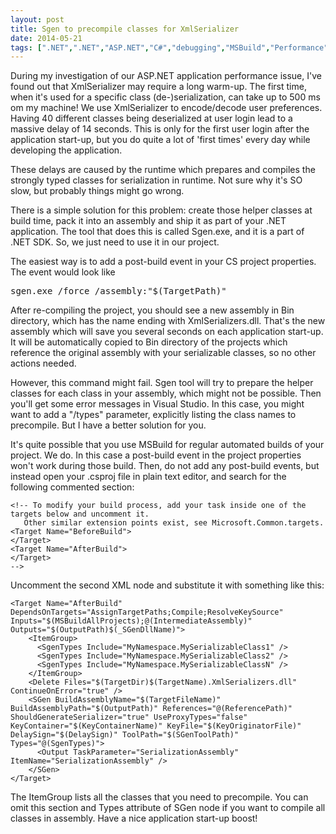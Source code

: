 ```yaml
---
layout: post
title: Sgen to precompile classes for XmlSerializer
date: 2014-05-21
tags: [".NET",".NET","ASP.NET","C#","debugging","MSBuild","Performance","performance","Sgen","XmlSerializer"]
---
```


During my investigation of our ASP.NET application performance issue, I've found out that XmlSerializer may require a long warm-up. The first time, when it's used for a specific class (de-)serialization, can take up to 500 ms om my machine! We use XmlSerializer to encode/decode user preferences. Having 40 different classes being deserialized at user login lead to a massive delay of 14 seconds. This is only for the first user login after the application start-up, but you do quite a lot of 'first times' every day while developing the application.

These delays are caused by the runtime which prepares and compiles the strongly typed classes for serialization in runtime. Not sure why it's SO slow, but probably things might go wrong.

There is a simple solution for this problem: create those helper classes at build time, pack it into an assembly and ship it as part of your .NET application. The tool that does this is called Sgen.exe, and it is a part of .NET SDK. So, we just need to use it in our project.

The easiest way is to add a post-build event in your CS project properties. The event would look like
<pre>sgen.exe /force /assembly:"$(TargetPath)"</pre>
After re-compiling the project, you should see a new assembly in Bin directory, which has the name ending with XmlSerializers.dll. That's the new assembly which will save you several seconds on each application start-up. It will be automatically copied to Bin directory of the projects which reference the original assembly with your serializable classes, so no other actions needed.

However, this command might fail. Sgen tool will try to prepare the helper classes for each class in your assembly, which might not be possible. Then you'll get some error messages in Visual Studio. In this case, you might want to add a "/types" parameter, explicitly listing the class names to precompile. But I have a better solution for you.

It's quite possible that you use MSBuild for regular automated builds of your project. We do. In this case a post-build event in the project properties won't work during those build. Then, do not add any post-build events, but instead open your .csproj file in plain text editor, and search for the following commented section:

    <!-- To modify your build process, add your task inside one of the targets below and uncomment it. 
       Other similar extension points exist, see Microsoft.Common.targets.
    <Target Name="BeforeBuild">
    </Target>
    <Target Name="AfterBuild">
    </Target>
    -->

Uncomment the second XML node and substitute it with something like this:

    <Target Name="AfterBuild" DependsOnTargets="AssignTargetPaths;Compile;ResolveKeySource" Inputs="$(MSBuildAllProjects);@(IntermediateAssembly)" Outputs="$(OutputPath)$(_SGenDllName)">
        <ItemGroup>
          <SgenTypes Include="MyNamespace.MySerializableClass1" />
          <SgenTypes Include="MyNamespace.MySerializableClass2" />
          <SgenTypes Include="MyNamespace.MySerializableClassN" />
        </ItemGroup>
        <Delete Files="$(TargetDir)$(TargetName).XmlSerializers.dll" ContinueOnError="true" />
        <SGen BuildAssemblyName="$(TargetFileName)" BuildAssemblyPath="$(OutputPath)" References="@(ReferencePath)" ShouldGenerateSerializer="true" UseProxyTypes="false" KeyContainer="$(KeyContainerName)" KeyFile="$(KeyOriginatorFile)" DelaySign="$(DelaySign)" ToolPath="$(SGenToolPath)" Types="@(SgenTypes)">
          <Output TaskParameter="SerializationAssembly" ItemName="SerializationAssembly" />
        </SGen>
    </Target>

The ItemGroup lists all the classes that you need to precompile. You can omit this section and Types attribute of SGen node if you want to compile all classes in assembly.
Have a nice application start-up boost!